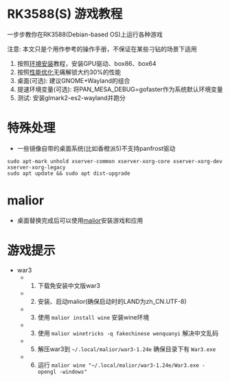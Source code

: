 # RK3588(S) 游戏教程

一步步教你在RK3588(Debian-based OS)上运行各种游戏

注意: 本文只是个用作参考的操作手册，不保证在某些刁钻的场景下适用

1. 按照[环境安装](./gpu-envs.md)教程，安装GPU驱动、box86、box64
2. 按照[性能优化](./rk3588-enhance/README.md)无痛解锁大约30%的性能
3. 桌面(可选): 建议GNOME+Wayland的组合
4. 提速环境变量(可选): 将PAN_MESA_DEBUG=gofaster作为系统默认环境变量
5. 测试: 安装glmark2-es2-wayland并跑分
# 特殊处理
- 一些镜像自带的桌面系统(比如香橙派5)不支持panfrost驱动
```
sudo apt-mark unhold xserver-common xserver-xorg-core xserver-xorg-dev xserver-xorg-legacy
sudo apt update && sudo apt dist-upgrade
```
# malior
- 桌面替换完成后可以使用[malior](https://github.com/ChisBread/malior)安装游戏和应用

# 游戏提示
- war3
  - 1. 下载免安装中文版war3
  - 2. 安装、启动malior(确保启动时的LAND为zh_CN.UTF-8)
  - 3. 使用 `malior install wine` 安装wine环境
  - 3. 使用 `malior winetricks -q fakechinese wenquanyi` 解决中文乱码
  - 5. 解压war3到 `~/.local/malior/war3-1.24e` 确保目录下有 `War3.exe`
  - 6. 运行 `malior wine "~/.local/malior/war3-1.24e/War3.exe -opengl -windows"`
